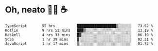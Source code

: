 # Oh, neato 🧑‍💻 ☕

<!--START_SECTION:waka-->

```txt
TypeScript       55 hrs          ██████████████████▒░░░░░░   73.52 %
Kotlin           9 hrs 52 mins   ███▒░░░░░░░░░░░░░░░░░░░░░   13.19 %
Haskell          4 hrs 33 mins   █▓░░░░░░░░░░░░░░░░░░░░░░░   06.10 %
SCSS             1 hr 39 mins    ▓░░░░░░░░░░░░░░░░░░░░░░░░   02.21 %
JavaScript       1 hr 17 mins    ▒░░░░░░░░░░░░░░░░░░░░░░░░   01.72 %
```

<!--END_SECTION:waka-->
